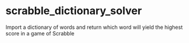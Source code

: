 # scrabble_dictionary_solver
Import a dictionary of words and return which word will yield the highest score in a game of Scrabble

